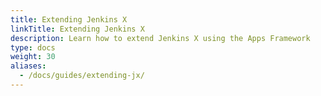 ```yaml
---
title: Extending Jenkins X
linkTitle: Extending Jenkins X
description: Learn how to extend Jenkins X using the Apps Framework
type: docs
weight: 30
aliases:
  - /docs/guides/extending-jx/
---
```

